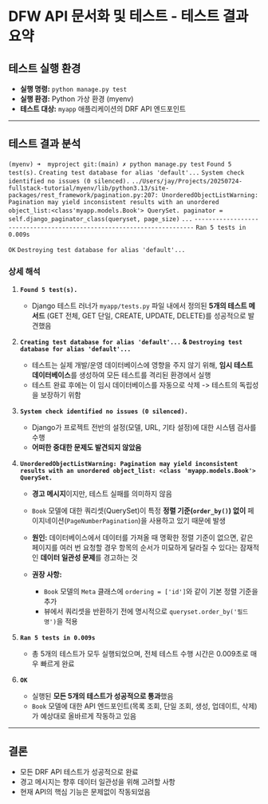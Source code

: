 # DFW API 문서화 및 테스트 - 테스트 결과 요약


## 테스트 실행 환경
* **실행 명령:** `python manage.py test`
* **실행 환경:** Python 가상 환경 (myenv)
* **테스트 대상:** `myapp` 애플리케이션의 DRF API 엔드포인트

---

## 테스트 결과 분석

`(myenv) ➜  myproject git:(main) ✗ python manage.py test`
`Found 5 test(s).`
`Creating test database for alias 'default'...`
`System check identified no issues (0 silenced).`
`../Users/jay/Projects/20250724-fullstack-tutorial/myenv/lib/python3.13/site-packages/rest_framework/pagination.py:207: UnorderedObjectListWarning: Pagination may yield inconsistent results with an unordered object_list:<class'myapp.models.Book'> QuerySet.`  
`paginator = self.django_paginator_class(queryset, page_size)`
`...`
`----------------------------------------------------------------------`
`Ran 5 tests in 0.009s`

`OK`
`Destroying test database for alias 'default'...`

### 상세 해석

1.  **`Found 5 test(s).`**
    * Django 테스트 러너가 `myapp/tests.py` 파일 내에서 정의된 **5개의 테스트 메서드** (GET 전체, GET 단일, CREATE, UPDATE, DELETE)를 성공적으로 발견했음

2.  **`Creating test database for alias 'default'...` & `Destroying test database for alias 'default'...`**
    * 테스트는 실제 개발/운영 데이터베이스에 영향을 주지 않기 위해, **임시 테스트 데이터베이스**를 생성하여 모든 테스트를 격리된 환경에서 실행
    * 테스트 완료 후에는 이 임시 데이터베이스를 자동으로 삭제 -> 테스트의 독립성을 보장하기 위함

3.  **`System check identified no issues (0 silenced).`**
    * Django가 프로젝트 전반의 설정(모델, URL, 기타 설정)에 대한 시스템 검사를 수행
    * **어떠한 중대한 문제도 발견되지 않았음**

4.  **`UnorderedObjectListWarning: Pagination may yield inconsistent results with an unordered object_list: <class 'myapp.models.Book'> QuerySet.`**
    * **경고 메시지**이지만, 테스트 실패를 의미하지 않음
    * `Book` 모델에 대한 쿼리셋(QuerySet)이 특정 **정렬 기준(`order_by()`) 없이** 페이지네이션(`PageNumberPagination`)을 사용하고 있기 때문에 발생
  
    * **원인:** 데이터베이스에서 데이터를 가져올 때 명확한 정렬 기준이 없으면, 같은 페이지를 여러 번 요청할 경우 항목의 순서가 미묘하게 달라질 수 있다는 잠재적인 **데이터 일관성 문제**를 경고하는 것
    * **권장 사항:** 
        * `Book` 모델의 `Meta` 클래스에 `ordering = ['id']`와 같이 기본 정렬 기준을 추가
        * 뷰에서 쿼리셋을 반환하기 전에 명시적으로 `queryset.order_by('필드명')`을 적용

5.  **`Ran 5 tests in 0.009s`**
    * 총 5개의 테스트가 모두 실행되었으며, 전체 테스트 수행 시간은 0.009초로 매우 빠르게 완료

6.  **`OK`**
    * 실행된 **모든 5개의 테스트가 성공적으로 통과**했음
    * `Book` 모델에 대한 API 엔드포인트(목록 조회, 단일 조회, 생성, 업데이트, 삭제)가 예상대로 올바르게 작동하고 있음

---

## 결론
- 모든 DRF API 테스트가 성공적으로 완료
- 경고 메시지는 향후 데이터 일관성을 위해 고려할 사항
- 현재 API의 핵심 기능은 문제없이 작동되었음